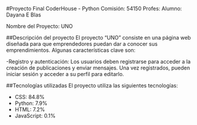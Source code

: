 
#Proyecto Final CoderHouse - Python
Comisión: 54150
Profes: 
Alumno: Dayana E Blas

Nombre del Proyecto: UNO


##Descripción del proyecto
El proyecto “UNO” consiste en una página web diseñada para que emprendedores puedan dar a conocer sus emprendimientos. Algunas características clave son:

-Registro y autenticación: Los usuarios deben registrarse para acceder a la creación de publicaciones y enviar mensajes. Una vez registrados, pueden iniciar sesión y acceder a su perfil para editarlo.

##Tecnologías utilizadas
El proyecto utiliza las siguientes tecnologías:

- CSS: 84.8%
- Python: 7.9%
- HTML: 7.2%
- JavaScript: 0.1%